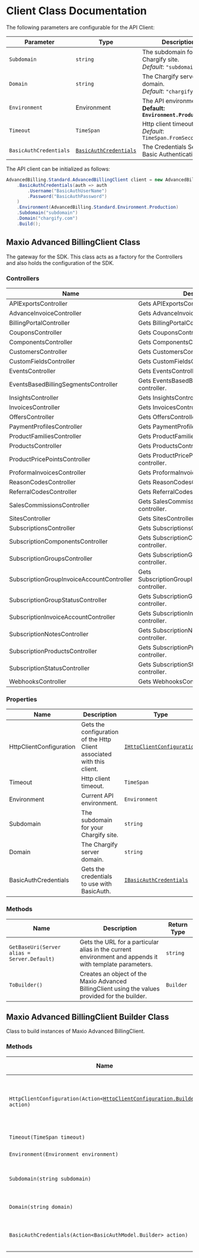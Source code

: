 
# Client Class Documentation

The following parameters are configurable for the API Client:

| Parameter | Type | Description |
|  --- | --- | --- |
| `Subdomain` | `string` | The subdomain for your Chargify site.<br>*Default*: `"subdomain"` |
| `Domain` | `string` | The Chargify server domain.<br>*Default*: `"chargify.com"` |
| `Environment` | Environment | The API environment. <br> **Default: `Environment.Production`** |
| `Timeout` | `TimeSpan` | Http client timeout.<br>*Default*: `TimeSpan.FromSeconds(30)` |
| `BasicAuthCredentials` | [`BasicAuthCredentials`]($a/basic-authentication.md) | The Credentials Setter for Basic Authentication |

The API client can be initialized as follows:

```csharp
AdvancedBilling.Standard.AdvancedBillingClient client = new AdvancedBilling.Standard.AdvancedBillingClient.Builder()
    .BasicAuthCredentials(auth => auth
        .Username("BasicAuthUserName")
        .Password("BasicAuthPassword")
    )
    .Environment(AdvancedBilling.Standard.Environment.Production)
    .Subdomain("subdomain")
    .Domain("chargify.com")
    .Build();
```

## Maxio Advanced BillingClient Class

The gateway for the SDK. This class acts as a factory for the Controllers and also holds the configuration of the SDK.

### Controllers

| Name | Description |
|  --- | --- |
| APIExportsController | Gets APIExportsController controller. |
| AdvanceInvoiceController | Gets AdvanceInvoiceController controller. |
| BillingPortalController | Gets BillingPortalController controller. |
| CouponsController | Gets CouponsController controller. |
| ComponentsController | Gets ComponentsController controller. |
| CustomersController | Gets CustomersController controller. |
| CustomFieldsController | Gets CustomFieldsController controller. |
| EventsController | Gets EventsController controller. |
| EventsBasedBillingSegmentsController | Gets EventsBasedBillingSegmentsController controller. |
| InsightsController | Gets InsightsController controller. |
| InvoicesController | Gets InvoicesController controller. |
| OffersController | Gets OffersController controller. |
| PaymentProfilesController | Gets PaymentProfilesController controller. |
| ProductFamiliesController | Gets ProductFamiliesController controller. |
| ProductsController | Gets ProductsController controller. |
| ProductPricePointsController | Gets ProductPricePointsController controller. |
| ProformaInvoicesController | Gets ProformaInvoicesController controller. |
| ReasonCodesController | Gets ReasonCodesController controller. |
| ReferralCodesController | Gets ReferralCodesController controller. |
| SalesCommissionsController | Gets SalesCommissionsController controller. |
| SitesController | Gets SitesController controller. |
| SubscriptionsController | Gets SubscriptionsController controller. |
| SubscriptionComponentsController | Gets SubscriptionComponentsController controller. |
| SubscriptionGroupsController | Gets SubscriptionGroupsController controller. |
| SubscriptionGroupInvoiceAccountController | Gets SubscriptionGroupInvoiceAccountController controller. |
| SubscriptionGroupStatusController | Gets SubscriptionGroupStatusController controller. |
| SubscriptionInvoiceAccountController | Gets SubscriptionInvoiceAccountController controller. |
| SubscriptionNotesController | Gets SubscriptionNotesController controller. |
| SubscriptionProductsController | Gets SubscriptionProductsController controller. |
| SubscriptionStatusController | Gets SubscriptionStatusController controller. |
| WebhooksController | Gets WebhooksController controller. |

### Properties

| Name | Description | Type |
|  --- | --- | --- |
| HttpClientConfiguration | Gets the configuration of the Http Client associated with this client. | [`IHttpClientConfiguration`](http-client-configuration.md) |
| Timeout | Http client timeout. | `TimeSpan` |
| Environment | Current API environment. | `Environment` |
| Subdomain | The subdomain for your Chargify site. | `string` |
| Domain | The Chargify server domain. | `string` |
| BasicAuthCredentials | Gets the credentials to use with BasicAuth. | [`IBasicAuthCredentials`]($a/basic-authentication.md) |

### Methods

| Name | Description | Return Type |
|  --- | --- | --- |
| `GetBaseUri(Server alias = Server.Default)` | Gets the URL for a particular alias in the current environment and appends it with template parameters. | `string` |
| `ToBuilder()` | Creates an object of the Maxio Advanced BillingClient using the values provided for the builder. | `Builder` |

## Maxio Advanced BillingClient Builder Class

Class to build instances of Maxio Advanced BillingClient.

### Methods

| Name | Description | Return Type |
|  --- | --- | --- |
| `HttpClientConfiguration(Action<`[`HttpClientConfiguration.Builder`](http-client-configuration-builder.md)`> action)` | Gets the configuration of the Http Client associated with this client. | `Builder` |
| `Timeout(TimeSpan timeout)` | Http client timeout. | `Builder` |
| `Environment(Environment environment)` | Current API environment. | `Builder` |
| `Subdomain(string subdomain)` | The subdomain for your Chargify site. | `Builder` |
| `Domain(string domain)` | The Chargify server domain. | `Builder` |
| `BasicAuthCredentials(Action<BasicAuthModel.Builder> action)` | Sets credentials for BasicAuth. | `Builder` |

